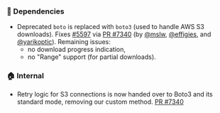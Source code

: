### 🔩 Dependencies

- Deprecated `boto` is replaced with `boto3` (used to handle AWS S3
  downloads). Fixes [#5597](https://github.com/datalad/datalad/issues/5597)
  via [PR #7340](https://github.com/datalad/datalad/pull/7340)
  (by [@mslw](https://github.com/mslw), [@effigies](https://github.com/effigies), and [@yarikoptic](https://github.com/yarikoptic)). 
  Remaining issues:
  - no download progress indication,
  - no "Range" support (for partial downloads).

### 🏠 Internal

- Retry logic for S3 connections is now handed over to Boto3 and its
  standard mode, removing our custom method.
  [PR #7340](https://github.com/datalad/datalad/pull/7340)
